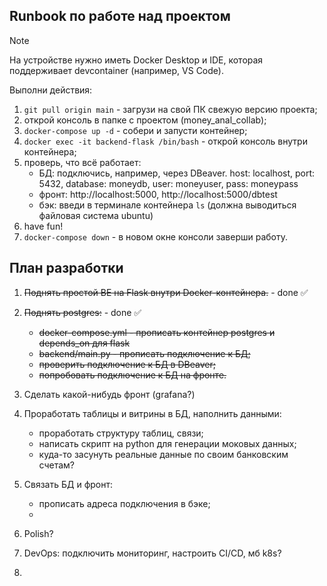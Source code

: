 ## Runbook по работе над проектом
> [!NOTE]  
> На устройстве нужно иметь Docker Desktop и IDE, которая поддерживает devcontainer (например, VS Code).

Выполни действия:
1) `git pull origin main` - загрузи на свой ПК свежую версию проекта;
2) открой консоль в папке с проектом (money_anal_collab);
3) `docker-compose up -d` - собери и запусти контейнер;
4) `docker exec -it backend-flask /bin/bash` - открой консоль внутри контейнера;
5) проверь, что всё работает: 
    - БД: подключись, например, через DBeaver. host: localhost, port: 5432, database: moneydb, user: moneyuser, pass: moneypass
    - фронт: http://localhost:5000, http://localhost:5000/dbtest
    - бэк: введи в терминале контейнера `ls` (должна выводиться файловая система ubuntu)
7) have fun!
7) `docker-compose down` - в новом окне консоли заверши работу.


## План разработки

1. ~~Поднять простой BE на Flask внутри Docker-контейнера.~~ - done ✅

2. ~~Поднять postgres:~~ - done ✅

    - ~~docker-compose.yml - прописать контейнер postgres и depends_on для flask~~
    - ~~backend/main.py - прописать подключение к БД;~~
    - ~~проверить подключение к БД в DBeaver;~~
    - ~~попробовать подключение к БД на фронте.~~

4. Сделать какой-нибудь фронт (grafana?)

5. Проработать таблицы и витрины в БД, наполнить данными:

    - проработать структуру таблиц, связи;
    - написать скрипт на python для генерации моковых данных;
    - куда-то засунуть реальные данные по своим банковским счетам?

5. Связать БД и фронт:

    - прописать адреса подключения в бэке;
    - 

6. Polish? 

7. DevOps: подключить мониторинг, настроить CI/CD, мб k8s?

8. 